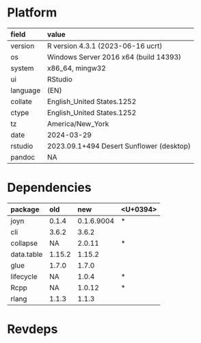# Platform

|field    |value                                    |
|:--------|:----------------------------------------|
|version  |R version 4.3.1 (2023-06-16 ucrt)        |
|os       |Windows Server 2016 x64 (build 14393)    |
|system   |x86_64, mingw32                          |
|ui       |RStudio                                  |
|language |(EN)                                     |
|collate  |English_United States.1252               |
|ctype    |English_United States.1252               |
|tz       |America/New_York                         |
|date     |2024-03-29                               |
|rstudio  |2023.09.1+494 Desert Sunflower (desktop) |
|pandoc   |NA                                       |

# Dependencies

|package    |old    |new        |<U+0394>  |
|:----------|:------|:----------|:--|
|joyn       |0.1.4  |0.1.6.9004 |*  |
|cli        |3.6.2  |3.6.2      |   |
|collapse   |NA     |2.0.11     |*  |
|data.table |1.15.2 |1.15.2     |   |
|glue       |1.7.0  |1.7.0      |   |
|lifecycle  |NA     |1.0.4      |*  |
|Rcpp       |NA     |1.0.12     |*  |
|rlang      |1.1.3  |1.1.3      |   |

# Revdeps

